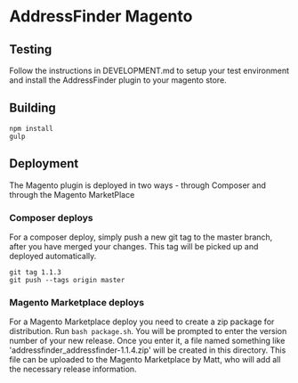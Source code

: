 # AddressFinder Magento

## Testing
Follow the instructions in DEVELOPMENT.md to setup your test environment and install the AddressFinder plugin to your magento store.

## Building

```
npm install
gulp
```

## Deployment

The Magento plugin is deployed in two ways - through Composer and through the Magento MarketPlace

### Composer deploys

For a composer deploy, simply push a new git tag to the master branch, after you have merged your changes. This tag will be picked up and deployed automatically.

```
git tag 1.1.3
git push --tags origin master
```

### Magento Marketplace deploys

For a Magento Marketplace deploy you need to create a zip package for distribution. Run `bash package.sh`. You will be prompted to enter the version
number of your new release. Once you enter it, a file named something like 'addressfinder_addressfinder-1.1.4.zip' will be created in this directory.
This file can be uploaded to the Magento Marketplace by Matt, who will add all the necessary release information. 

